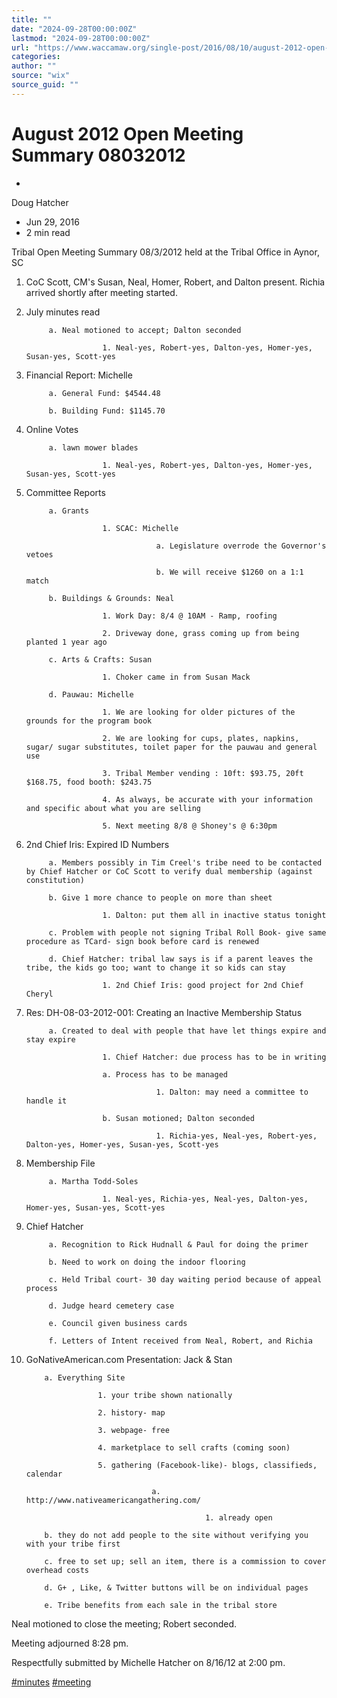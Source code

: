```yaml
---
title: ""
date: "2024-09-28T00:00:00Z"
lastmod: "2024-09-28T00:00:00Z"
url: "https://www.waccamaw.org/single-post/2016/08/10/august-2012-open-meeting-summary-08032012"
categories:
author: ""
source: "wix"
source_guid: ""
---
```


# August 2012 Open Meeting Summary 08032012

-

Doug Hatcher
- Jun 29, 2016
- 2 min read

Tribal Open Meeting Summary 08/3/2012 held at the Tribal Office in Aynor, SC

1. CoC Scott, CM's Susan, Neal, Homer, Robert, and Dalton present. Richia arrived shortly after meeting started.

2. July minutes read

            a. Neal motioned to accept; Dalton seconded

                        1. Neal-yes, Robert-yes, Dalton-yes, Homer-yes, Susan-yes, Scott-yes

3. Financial Report: Michelle

            a. General Fund: $4544.48

            b. Building Fund: $1145.70

4. Online Votes

            a. lawn mower blades

                        1. Neal-yes, Robert-yes, Dalton-yes, Homer-yes, Susan-yes, Scott-yes

5. Committee Reports

            a. Grants

                        1. SCAC: Michelle

                                    a. Legislature overrode the Governor's vetoes

                                    b. We will receive $1260 on a 1:1 match

            b. Buildings & Grounds: Neal

                        1. Work Day: 8/4 @ 10AM - Ramp, roofing

                        2. Driveway done, grass coming up from being planted 1 year ago

            c. Arts & Crafts: Susan

                        1. Choker came in from Susan Mack

            d. Pauwau: Michelle

                        1. We are looking for older pictures of the grounds for the program book

                        2. We are looking for cups, plates, napkins, sugar/ sugar substitutes, toilet paper for the pauwau and general use

                        3. Tribal Member vending : 10ft: $93.75, 20ft $168.75, food booth: $243.75

                        4. As always, be accurate with your information and specific about what you are selling

                        5. Next meeting 8/8 @ Shoney's @ 6:30pm

6. 2nd Chief Iris: Expired ID Numbers

            a. Members possibly in Tim Creel's tribe need to be contacted by Chief Hatcher or CoC Scott to verify dual membership (against constitution)

            b. Give 1 more chance to people on more than sheet

                        1. Dalton: put them all in inactive status tonight

            c. Problem with people not signing Tribal Roll Book- give same procedure as TCard- sign book before card is renewed

            d. Chief Hatcher: tribal law says is if a parent leaves the tribe, the kids go too; want to change it so kids can stay

                        1. 2nd Chief Iris: good project for 2nd Chief Cheryl

7. Res: DH-08-03-2012-001: Creating an Inactive Membership Status

            a. Created to deal with people that have let things expire and stay expire

                        1. Chief Hatcher: due process has to be in writing

                        a. Process has to be managed

                                    1. Dalton: may need a committee to handle it

                        b. Susan motioned; Dalton seconded

                                    1. Richia-yes, Neal-yes, Robert-yes, Dalton-yes, Homer-yes, Susan-yes, Scott-yes

8. Membership File

            a. Martha Todd-Soles

                        1. Neal-yes, Richia-yes, Neal-yes, Dalton-yes, Homer-yes, Susan-yes, Scott-yes

9. Chief Hatcher

            a. Recognition to Rick Hudnall & Paul for doing the primer

            b. Need to work on doing the indoor flooring

            c. Held Tribal court- 30 day waiting period because of appeal process

            d. Judge heard cemetery case

            e. Council given business cards

            f. Letters of Intent received from Neal, Robert, and Richia

10. GoNativeAmerican.com Presentation: Jack & Stan

            a. Everything Site

                        1. your tribe shown nationally

                        2. history- map

                        3. webpage- free

                        4. marketplace to sell crafts (coming soon)

                        5. gathering (Facebook-like)- blogs, classifieds, calendar

                                    a. http://www.nativeamericangathering.com/

                                                1. already open

            b. they do not add people to the site without verifying you with your tribe first

            c. free to set up; sell an item, there is a commission to cover overhead costs

            d. G+ , Like, & Twitter buttons will be on individual pages

            e. Tribe benefits from each sale in the tribal store

Neal motioned to close the meeting; Robert seconded.

Meeting adjourned 8:28 pm.

Respectfully submitted by Michelle Hatcher on 8/16/12 at 2:00 pm.

[#minutes](https://www.waccamaw.org/updates/hashtags/minutes) [#meeting](https://www.waccamaw.org/updates/hashtags/meeting)

